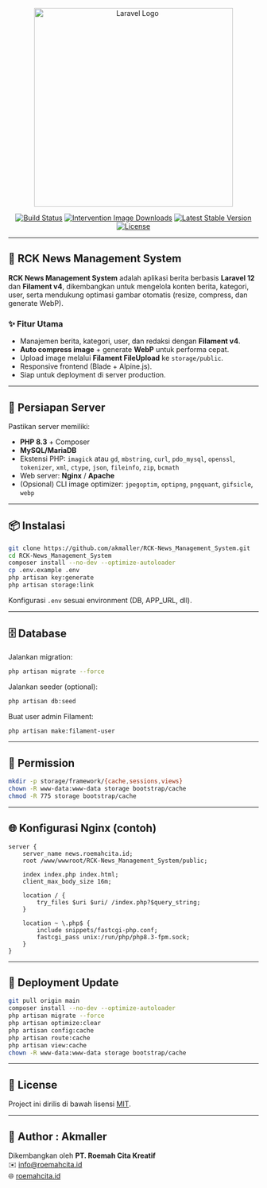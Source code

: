 <p align="center">
  <a href="https://news.roemahcita.id" target="_blank">
    <img src="https://raw.githubusercontent.com/laravel/art/master/logo-lockup/5%20SVG/2%20CMYK/1%20Full%20Color/laravel-logolockup-cmyk-red.svg" width="400" alt="Laravel Logo">
  </a>
</p>

<p align="center">
<a href="https://github.com/akmaller/RCK-News_Management_System/actions"><img src="https://img.shields.io/github/actions/workflow/status/akmaller/RCK-News_Management_System/laravel.yml?branch=main" alt="Build Status"></a>
<a href="https://packagist.org/packages/intervention/image"><img src="https://img.shields.io/packagist/dt/intervention/image" alt="Intervention Image Downloads"></a>
<a href="https://github.com/akmaller/RCK-News_Management_System/releases"><img src="https://img.shields.io/github/v/release/akmaller/RCK-News_Management_System" alt="Latest Stable Version"></a>
<a href="https://opensource.org/licenses/MIT"><img src="https://img.shields.io/badge/license-MIT-green.svg" alt="License"></a>
</p>

---

## 📰 RCK News Management System

**RCK News Management System** adalah aplikasi berita berbasis **Laravel 12** dan **Filament v4**, dikembangkan untuk mengelola konten berita, kategori, user, serta mendukung optimasi gambar otomatis (resize, compress, dan generate WebP).

### ✨ Fitur Utama

-   Manajemen berita, kategori, user, dan redaksi dengan **Filament v4**.
-   **Auto compress image** + generate **WebP** untuk performa cepat.
-   Upload image melalui **Filament FileUpload** ke `storage/public`.
-   Responsive frontend (Blade + Alpine.js).
-   Siap untuk deployment di server production.

---

## 🚀 Persiapan Server

Pastikan server memiliki:

-   **PHP 8.3** + Composer
-   **MySQL/MariaDB**
-   Ekstensi PHP: `imagick` atau `gd`, `mbstring`, `curl`, `pdo_mysql`, `openssl`, `tokenizer`, `xml`, `ctype`, `json`, `fileinfo`, `zip`, `bcmath`
-   Web server: **Nginx** / **Apache**
-   (Opsional) CLI image optimizer: `jpegoptim`, `optipng`, `pngquant`, `gifsicle`, `webp`

---

## 📦 Instalasi

```bash
git clone https://github.com/akmaller/RCK-News_Management_System.git
cd RCK-News_Management_System
composer install --no-dev --optimize-autoloader
cp .env.example .env
php artisan key:generate
php artisan storage:link
```

Konfigurasi `.env` sesuai environment (DB, APP_URL, dll).

---

## 🗄️ Database

Jalankan migration:

```bash
php artisan migrate --force
```

Jalankan seeder (optional):

```bash
php artisan db:seed
```

Buat user admin Filament:

```bash
php artisan make:filament-user
```

---

## 🔑 Permission

```bash
mkdir -p storage/framework/{cache,sessions,views}
chown -R www-data:www-data storage bootstrap/cache
chmod -R 775 storage bootstrap/cache
```

---

## 🌐 Konfigurasi Nginx (contoh)

```nginx
server {
    server_name news.roemahcita.id;
    root /www/wwwroot/RCK-News_Management_System/public;

    index index.php index.html;
    client_max_body_size 16m;

    location / {
        try_files $uri $uri/ /index.php?$query_string;
    }

    location ~ \.php$ {
        include snippets/fastcgi-php.conf;
        fastcgi_pass unix:/run/php/php8.3-fpm.sock;
    }
}
```

---

## 🔄 Deployment Update

```bash
git pull origin main
composer install --no-dev --optimize-autoloader
php artisan migrate --force
php artisan optimize:clear
php artisan config:cache
php artisan route:cache
php artisan view:cache
chown -R www-data:www-data storage bootstrap/cache
```

---

## 📝 License

Project ini dirilis di bawah lisensi [MIT](https://opensource.org/licenses/MIT).

---

## 👤 Author : Akmaller

Dikembangkan oleh **PT. Roemah Cita Kreatif**  
✉️ info@roemahcita.id  
🌐 [roemahcita.id](https://roemahcita.id)

